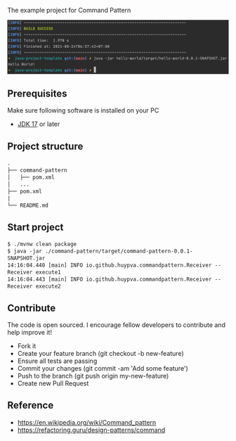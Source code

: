 The example project for Command Pattern

<div align="center">
    <img src="./assets/images/hello_world.png"/>
</div>

## Prerequisites
Make sure following software is installed on your PC
- [JDK 17](https://www.oracle.com/java/technologies/downloads/#java17) or later

## Project structure
```
.
├── command-pattern
│   ├── pom.xml
│   ...
├── pom.xml
|
└── README.md
```

## Start project

```shell
$ ./mvnw clean package
$ java -jar ./command-pattern/target/command-pattern-0.0.1-SNAPSHOT.jar
14:16:04.440 [main] INFO io.github.huypva.commandpattern.Receiver -- Receiver execute1
14:16:04.443 [main] INFO io.github.huypva.commandpattern.Receiver -- Receiver execute2
```

## Contribute
The code is open sourced. I encourage fellow developers to contribute and help improve it!

- Fork it
- Create your feature branch (git checkout -b new-feature)
- Ensure all tests are passing
- Commit your changes (git commit -am 'Add some feature')
- Push to the branch (git push origin my-new-feature)
- Create new Pull Request

## Reference
- https://en.wikipedia.org/wiki/Command_pattern
- https://refactoring.guru/design-patterns/command